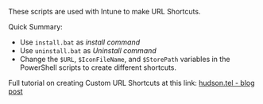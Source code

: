 These scripts are used with Intune to make URL Shortcuts.

Quick Summary:
 - Use `install.bat` as *install command*
 - Use `uninstall.bat` as *Uninstall command*
 - Change the `$URL`, `$IconFileName`, and `$StorePath` variables in the PowerShell scripts to create different shortcuts.

Full tutorial on creating Custom URL Shortcuts at this link: [hudson.tel - blog post](https://hudson.tel/post/how-to-create-and-manage-custom-url-shortcuts-with-intune/) 
